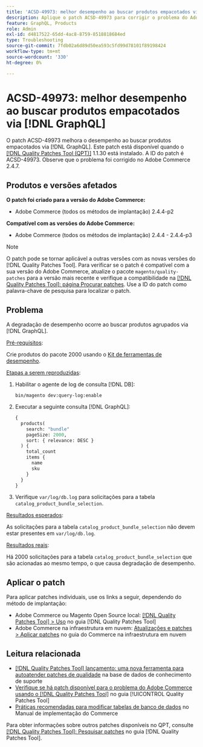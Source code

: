 ```yaml
---
title: 'ACSD-49973: melhor desempenho ao buscar produtos empacotados via [!DNL GraphQL]'
description: Aplique o patch ACSD-49973 para corrigir o problema do Adobe Commerce em que ocorre degradação de desempenho ao buscar produtos agrupados via  [!DNL GraphQL].
feature: GraphQL, Products
role: Admin
exl-id: d4817522-65dd-4ac8-8759-8518818684ed
type: Troubleshooting
source-git-commit: 7fdb02a6d89d50ea593c5fd99d78101f89198424
workflow-type: tm+mt
source-wordcount: '330'
ht-degree: 0%

---
```


# ACSD-49973: melhor desempenho ao buscar produtos empacotados via [!DNL GraphQL]

O patch ACSD-49973 melhora o desempenho ao buscar produtos empacotados via [!DNL GraphQL]. Este patch está disponível quando o [[!DNL Quality Patches Tool (QPT)]](https://experienceleague.adobe.com/pt-br/docs/commerce-operations/tools/quality-patches-tool/quality-patches-tool-to-self-serve-quality-patches) 1.1.30 está instalado. A ID do patch é ACSD-49973. Observe que o problema foi corrigido no Adobe Commerce 2.4.7.

## Produtos e versões afetados

**O patch foi criado para a versão do Adobe Commerce:**

* Adobe Commerce (todos os métodos de implantação) 2.4.4-p2

**Compatível com as versões do Adobe Commerce:**

* Adobe Commerce (todos os métodos de implantação) 2.4.4 - 2.4.4-p3

>[!NOTE]
>
>O patch pode se tornar aplicável a outras versões com as novas versões do [!DNL Quality Patches Tool]. Para verificar se o patch é compatível com a sua versão do Adobe Commerce, atualize o pacote `magento/quality-patches` para a versão mais recente e verifique a compatibilidade na [[!DNL Quality Patches Tool]: página Procurar patches](https://experienceleague.adobe.com/tools/commerce-quality-patches/index.html?lang=pt-BR). Use a ID do patch como palavra-chave de pesquisa para localizar o patch.

## Problema

A degradação de desempenho ocorre ao buscar produtos agrupados via [!DNL GraphQL].

<u>Pré-requisitos</u>:

Crie produtos do pacote 2000 usando o [Kit de ferramentas de desempenho](https://experienceleague.adobe.com/docs/commerce-operations/configuration-guide/cli/generate-data.html?lang=pt-BR).

<u>Etapas a serem reproduzidas</u>:

1. Habilitar o agente de log de consulta [!DNL DB]:

   ```
   bin/magento dev:query-log:enable
   ```

1. Executar a seguinte consulta [!DNL GraphQL]:

   ```GraphQL
   {
     products(
       search: "bundle"
       pageSize: 2000,
       sort: { relevance: DESC }
     ) {
       total_count
       items {
         name
         sku
       }
     }
   }
   ```

1. Verifique `var/log/db.log` para solicitações para a tabela `catalog_product_bundle_selection`.

<u>Resultados esperados</u>:

As solicitações para a tabela `catalog_product_bundle_selection` não devem estar presentes em `var/log/db.log`.

<u>Resultados reais</u>:

Há 2000 solicitações para a tabela `catalog_product_bundle_selection` que são acionadas ao mesmo tempo, o que causa degradação de desempenho.

## Aplicar o patch

Para aplicar patches individuais, use os links a seguir, dependendo do método de implantação:

* Adobe Commerce ou Magento Open Source local: [[!DNL Quality Patches Tool] > Uso](/help/tools/quality-patches-tool/usage.md) no guia [!DNL Quality Patches Tool]
* Adobe Commerce na infraestrutura em nuvem: [Atualizações e patches > Aplicar patches](https://experienceleague.adobe.com/docs/commerce-cloud-service/user-guide/develop/upgrade/apply-patches.html?lang=pt-BR) no guia do Commerce na infraestrutura em nuvem

## Leitura relacionada

* [[!DNL Quality Patches Tool] lançamento: uma nova ferramenta para autoatender patches de qualidade](https://experienceleague.adobe.com/pt-br/docs/commerce-operations/tools/quality-patches-tool/quality-patches-tool-to-self-serve-quality-patches) na base de dados de conhecimento de suporte
* [Verifique se há patch disponível para o problema do Adobe Commerce usando o  [!DNL Quality Patches Tool]](/help/tools/quality-patches-tool/patches-available-in-qpt/check-patch-for-magento-issue-with-magento-quality-patches.md) no guia [!UICONTROL Quality Patches Tool]
* [Práticas recomendadas para modificar tabelas de banco de dados](https://experienceleague.adobe.com/pt-br/docs/commerce-operations/implementation-playbook/best-practices/development/modifying-core-and-third-party-tables#why-adobe-recommends-avoiding-modifications) no Manual de implementação do Commerce

Para obter informações sobre outros patches disponíveis no QPT, consulte [[!DNL Quality Patches Tool]: Pesquisar patches](https://experienceleague.adobe.com/tools/commerce-quality-patches/index.html?lang=pt-BR) no guia [!DNL Quality Patches Tool].
